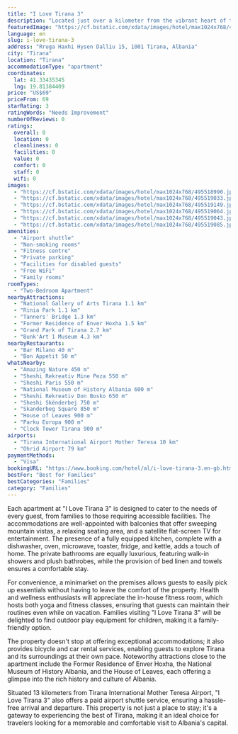 ```yaml
---
title: "I Love Tirana 3"
description: "Located just over a kilometer from the vibrant heart of the city at Skanderbeg Square, \"I Love Tirana 3\" emerges as a top choice for travelers seeking a blend of comfort and convenience in Albania's bustling capital."
featuredImage: "https://cf.bstatic.com/xdata/images/hotel/max1024x768/495518990.jpg?k=1ac8a5a17659c57261609acee20fc3fff1e47701ee70152dd4dfff2c66fb7e60&o=&hp=1"
language: en
slug: i-love-tirana-3
address: "Rruga Haxhi Hysen Dalliu 15, 1001 Tirana, Albania"
city: "Tirana"
location: "Tirana"
accommodationType: "apartment"
coordinates:
  lat: 41.33435345
  lng: 19.81384409
price: "US$69"
priceFrom: 69
starRating: 3
ratingWords: "Needs Improvement"
numberOfReviews: 0
ratings:
  overall: 0
  location: 0
  cleanliness: 0
  facilities: 0
  value: 0
  comfort: 0
  staff: 0
  wifi: 0
images:
  - "https://cf.bstatic.com/xdata/images/hotel/max1024x768/495518990.jpg?k=1ac8a5a17659c57261609acee20fc3fff1e47701ee70152dd4dfff2c66fb7e60&o=&hp=1"
  - "https://cf.bstatic.com/xdata/images/hotel/max1024x768/495519033.jpg?k=428ee5c80615de92f834554faee366085af53e4f38ca0fac2e7a09ca9670f320&o=&hp=1"
  - "https://cf.bstatic.com/xdata/images/hotel/max1024x768/495519149.jpg?k=5960808886b7d45de3a7ff0c9edb0f91e289c7c5b855c15a586b36acc0188f13&o=&hp=1"
  - "https://cf.bstatic.com/xdata/images/hotel/max1024x768/495519064.jpg?k=51fbc73dd3afae41ee1132eff63a1394c4175e7341cd305e20f21f0d0560bfec&o=&hp=1"
  - "https://cf.bstatic.com/xdata/images/hotel/max1024x768/495519043.jpg?k=8dc63392243c1430897a0ca55e1b7b6844234a579d75def293e6670064fccda4&o=&hp=1"
  - "https://cf.bstatic.com/xdata/images/hotel/max1024x768/495519085.jpg?k=67bc95687e24b35fdf8d103e4d47d5b3f909f8e51f140bc291ae6c643cf4c53e&o=&hp=1"
amenities:
  - "Airport shuttle"
  - "Non-smoking rooms"
  - "Fitness centre"
  - "Private parking"
  - "Facilities for disabled guests"
  - "Free WiFi"
  - "Family rooms"
roomTypes:
  - "Two-Bedroom Apartment"
nearbyAttractions:
  - "National Gallery of Arts Tirana 1.1 km"
  - "Rinia Park 1.1 km"
  - "Tanners' Bridge 1.3 km"
  - "Former Residence of Enver Hoxha 1.5 km"
  - "Grand Park of Tirana 2.7 km"
  - "Bunk'Art 1 Museum 4.3 km"
nearbyRestaurants:
  - "Bar Milano 40 m"
  - "Bon Appetit 50 m"
whatsNearby:
  - "Amazing Nature 450 m"
  - "Sheshi Rekreativ Mine Peza 550 m"
  - "Sheshi Paris 550 m"
  - "National Museum of History Albania 600 m"
  - "Sheshi Rekreativ Don Bosko 650 m"
  - "Sheshi Skënderbej 750 m"
  - "Skanderbeg Square 850 m"
  - "House of Leaves 900 m"
  - "Parku Europa 900 m"
  - "Clock Tower Tirana 900 m"
airports:
  - "Tirana International Airport Mother Teresa 10 km"
  - "Ohrid Airport 79 km"
paymentMethods:
  - "Visa"
bookingURL: "https://www.booking.com/hotel/al/i-love-tirana-3.en-gb.html?aid=8035640"
bestFor: "Best for Families"
bestCategories: "Families"
category: "Families"
---
```


Each apartment at "I Love Tirana 3" is designed to cater to the needs of every guest, from families to those requiring accessible facilities. The accommodations are well-appointed with balconies that offer sweeping mountain vistas, a relaxing seating area, and a satellite flat-screen TV for entertainment. The presence of a fully equipped kitchen, complete with a dishwasher, oven, microwave, toaster, fridge, and kettle, adds a touch of home. The private bathrooms are equally luxurious, featuring walk-in showers and plush bathrobes, while the provision of bed linen and towels ensures a comfortable stay.

For convenience, a minimarket on the premises allows guests to easily pick up essentials without having to leave the comfort of the property. Health and wellness enthusiasts will appreciate the in-house fitness room, which hosts both yoga and fitness classes, ensuring that guests can maintain their routines even while on vacation. Families visiting "I Love Tirana 3" will be delighted to find outdoor play equipment for children, making it a family-friendly option.

The property doesn't stop at offering exceptional accommodations; it also provides bicycle and car rental services, enabling guests to explore Tirana and its surroundings at their own pace. Noteworthy attractions close to the apartment include the Former Residence of Enver Hoxha, the National Museum of History Albania, and the House of Leaves, each offering a glimpse into the rich history and culture of Albania.

Situated 13 kilometers from Tirana International Mother Teresa Airport, "I Love Tirana 3" also offers a paid airport shuttle service, ensuring a hassle-free arrival and departure. This property is not just a place to stay; it's a gateway to experiencing the best of Tirana, making it an ideal choice for travelers looking for a memorable and comfortable visit to Albania's capital.